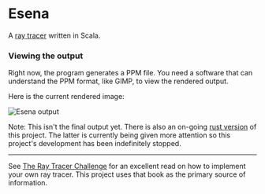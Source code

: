 # Esena
A [ray tracer](https://en.wikipedia.org/wiki/Ray_tracing_(graphics)) written in Scala. 

### Viewing the output
Right now, the program generates a PPM file. You need a software that can 
understand the PPM format, like GIMP, to view the rendered output.  

Here is the current rendered image:

![Esena output](/../screenshots/screenshots/esena.png?raw=true)

Note: This isn't the final output yet. There is also an on-going [rust version](https://github.com/melvic-ybanez/erena) of this project. The latter is currently being given more attention so this project's development has been indefinitely stopped.

---
See [The Ray Tracer Challenge](https://pragprog.com/titles/jbtracer/the-ray-tracer-challenge/) for an excellent read on how to implement your own ray tracer. This project uses that book as the primary source of information.
